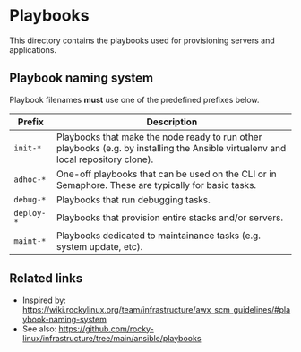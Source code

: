 # Playbooks

This directory contains the playbooks used for provisioning servers and applications.

## Playbook naming system

Playbook filenames **must** use one of the predefined prefixes below.

| Prefix | Description |
|--------|-------------|
| `init-*` | Playbooks that make the node ready to run other playbooks (e.g. by installing the Ansible virtualenv and local repository clone). |
| `adhoc-*` | One-off playbooks that can be used on the CLI or in Semaphore. These are typically for basic tasks. |
| `debug-*` | Playbooks that run debugging tasks. |
| `deploy-*` | Playbooks that provision entire stacks and/or servers. |
| `maint-*` | Playbooks dedicated to maintainance tasks (e.g. system update, etc). |

## Related links

- Inspired by: <https://wiki.rockylinux.org/team/infrastructure/awx_scm_guidelines/#playbook-naming-system>
- See also: <https://github.com/rocky-linux/infrastructure/tree/main/ansible/playbooks>
